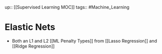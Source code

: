 up:: [[Supervised Learning MOC]]
tags:: #Machine_Learning 
# Elastic Nets
- Both an L1 and L2 [[ML Penalty Types]] from [[Lasso Regression]] and [[Ridge Regression]]